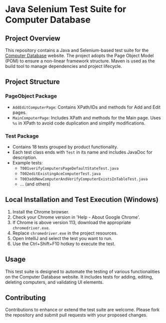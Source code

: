 # Java Selenium Test Suite for Computer Database

## Project Overview
This repository contains a Java and Selenium-based test suite for the [Computer Database](https://computer-database.gatling.io) website. The project adopts the Page Object Model (POM) to ensure a non-linear framework structure. Maven is used as the build tool to manage dependencies and project lifecycle.

## Project Structure

### PageObject Package
- `AddEditComputerPage`: Contains XPath/IDs and methods for Add and Edit pages.
- `MainComputerPage`: Includes XPath and methods for the Main page. Uses `%s` in XPath to avoid code duplication and simplify modifications.

### Test Package
- Contains 18 tests grouped by product functionality.
- Each test class ends with `Test` in its name and includes JavaDoc for description.
- Example tests:
  - `T001verifyComputersPageDefaultStateTest.java`
  - `T002editExistingAceComputerTest.java`
  - `T003addNewComputerAndVerifyComputerExistsInTableTest.java`
  - ... (and others)

## Local Installation and Test Execution (Windows)
1. Install the Chrome browser.
2. Check your Chrome version in 'Help - About Google Chrome'.
3. If Chrome is above version 113, download the appropriate `chromedriver.exe`.
4. Replace `chromedriver.exe` in the project resources.
5. Open IntelliJ and select the test you want to run.
6. Use the Ctrl+Shift+F10 hotkey to execute the test.

## Usage
This test suite is designed to automate the testing of various functionalities on the Computer Database website. It includes tests for adding, editing, deleting computers, and validating UI elements.

## Contributing
Contributions to enhance or extend the test suite are welcome. Please fork the repository and submit pull requests with your proposed changes.

